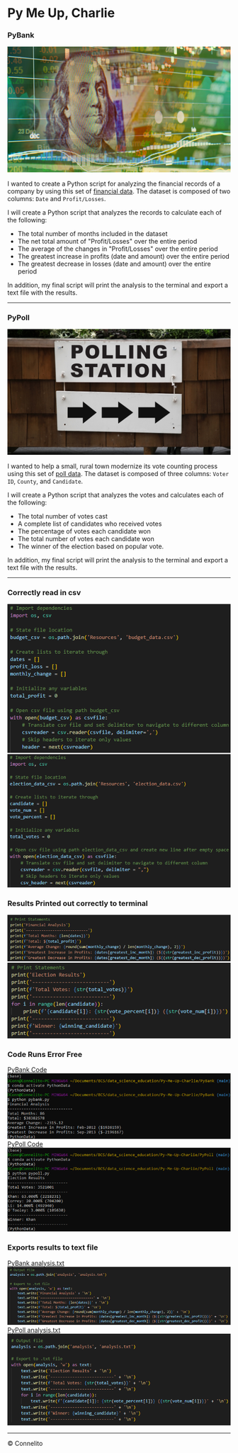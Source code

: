 # Py Me Up, Charlie

### PyBank

  ![Revenue](Images/revenue-per-lead.png)

I wanted to create a Python script for analyzing the financial records of a company by using this set of [financial data](PyBank/Resources/budget_data.csv). The dataset is composed of two columns: `Date` and `Profit/Losses`.

I will create a Python script that analyzes the records to calculate each of the following:
  * The total number of months included in the dataset
  * The net total amount of "Profit/Losses" over the entire period
  * The average of the changes in "Profit/Losses" over the entire period
  * The greatest increase in profits (date and amount) over the entire period
  * The greatest decrease in losses (date and amount) over the entire period

In addition, my final script will print the analysis to the terminal and export a text file with the results.

  - - -

### PyPoll

  ![Vote Counting](Images/Vote_counting.png)

I wanted to help a small, rural town modernize its vote counting process using this set of [poll data](PyPoll/Resources/election_data.csv). The dataset is composed of three columns: `Voter ID`, `County`, and `Candidate`. 

I will create a Python script that analyzes the votes and calculates each of the following:
  * The total number of votes cast
  * A complete list of candidates who received votes
  * The percentage of votes each candidate won
  * The total number of votes each candidate won
  * The winner of the election based on popular vote.

In addition, my final script will print the analysis to the terminal and export a text file with the results.

  - - -

### Correctly read in csv
  ![Read PyBank CSV](Images/pybank_read_csv.png)
  ![Read PyPoll CSV](Images/pypoll_read_csv.png)

### Results Printed out correctly to terminal
  ![PyBank Print](Images/pybank_print_statements.png)
  ![PyPoll Print](Images/pypoll_print_statements.png)

### Code Runs Error Free
[PyBank Code](PyBank/pybank.py)
  ![PyBank Script](Images/pybank_script.png)<br>
[PyPoll Code](PyPoll/pypoll.py)
  ![PyPoll Script](Images/pypoll_script.png)

### Exports results to text file
[PyBank analysis.txt](PyBank/analysis/analysis.txt)
  ![PyBank Export Text](Images/pybank_export_text.png)<br>
[PyPoll analysis.txt](PyPoll/analysis/analysis.txt)
  ![PyPoll Export Text](Images/pypoll_export_text.png)



  - - -

© Connelito